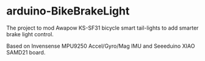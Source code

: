 # arduino-BikeBrakeLight

The project to mod Awapow KS-SF31 bicycle smart tail-lights to add smarter brake light control.

Based on Invensense MPU9250 Accel/Gyro/Mag IMU and Seeeduino XIAO SAMD21 board.
